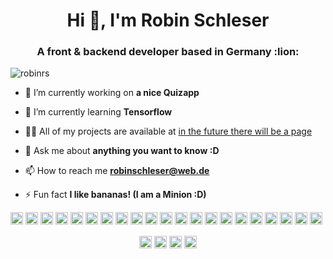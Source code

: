 <h1 align="center">Hi 👋, I'm Robin Schleser</h1>
<h3 align="center">A front & backend developer based in Germany :lion:</h3>

<p align="left"> <img src="https://komarev.com/ghpvc/?username=robinrs" alt="robinrs" /> </p>

- 🔭 I’m currently working on **a nice Quizapp**

- 🌱 I’m currently learning **Tensorflow**

- 👨‍💻 All of my projects are available at [in the future there will be a page](https://schleser.org)

- 💬 Ask me about **anything you want to know :D**

- 📫 How to reach me **robinschleser@web.de**

- ⚡ Fun fact **I like bananas! (I am a Minion :D)**

<p align="left"><img src="https://devicons.github.io/devicon/devicon.git/icons/vuejs/vuejs-original-wordmark.svg" alt="vuejs" width="20" height="20"/> <img src="https://devicons.github.io/devicon/devicon.git/icons/amazonwebservices/amazonwebservices-original-wordmark.svg" alt="aws" width="20" height="20"/> <img src="https://devicons.github.io/devicon/devicon.git/icons/android/android-original-wordmark.svg" alt="android" width="20" height="20"/> <img src="https://devicons.github.io/devicon/devicon.git/icons/cplusplus/cplusplus-original.svg" alt="cplusplus" width="20" height="20"/> <img src="https://devicons.github.io/devicon/devicon.git/icons/css3/css3-original-wordmark.svg" alt="css3" width="20" height="20"/> <img src="https://devicons.github.io/devicon/devicon.git/icons/csharp/csharp-original.svg" alt="csharp" width="20" height="20"/> <img src="https://devicons.github.io/devicon/devicon.git/icons/docker/docker-original-wordmark.svg" alt="docker" width="20" height="20"/> <img src="https://devicons.github.io/devicon/devicon.git/icons/html5/html5-original-wordmark.svg" alt="html5" width="20" height="20"/> <img src="https://devicons.github.io/devicon/devicon.git/icons/java/java-original-wordmark.svg" alt="java" width="20" height="20"/> <img src="https://devicons.github.io/devicon/devicon.git/icons/javascript/javascript-original.svg" alt="javascript" width="20" height="20"/> <img src="https://devicons.github.io/devicon/devicon.git/icons/mongodb/mongodb-original-wordmark.svg" alt="mongodb" width="20" height="20"/> <img src="https://devicons.github.io/devicon/devicon.git/icons/mysql/mysql-original-wordmark.svg" alt="mysql" width="20" height="20"/> <img src="https://devicons.github.io/devicon/devicon.git/icons/php/php-original.svg" alt="php" width="20" height="20"/> <img src="https://devicons.github.io/devicon/devicon.git/icons/postgresql/postgresql-original-wordmark.svg" alt="postgresql" width="20" height="20"/> <img src="https://devicons.github.io/devicon/devicon.git/icons/nodejs/nodejs-original-wordmark.svg" alt="nodejs" width="20" height="20"/> <img src="https://devicons.github.io/devicon/devicon.git/icons/python/python-original-wordmark.svg" alt="python" width="20" height="20"/> <img src="https://devicons.github.io/devicon/devicon.git/icons/nginx/nginx-original.svg" alt="nginx" width="20" height="20"/> <img src="https://devicons.github.io/devicon/devicon.git/icons/linux/linux-original.svg" alt="linux" width="20" height="20"/> <img src="https://devicons.github.io/devicon/devicon.git/icons/express/express-original-wordmark.svg" alt="express" width="20" height="20"/> <img src="https://cdn.jsdelivr.net/npm/simple-icons@3.1.0/icons/flutter.svg" alt="flutter" width="20" height="20"/> <img src="https://cdn.jsdelivr.net/npm/simple-icons@3.1.0/icons/dart.svg" alt="dart" width="20" height="20"/></p><p align="center">
<a href="https://dev.to/robinrs" target="blank"><img align="center" src="https://cdn.jsdelivr.net/npm/simple-icons@3.0.1/icons/dev-dot-to.svg" alt="robinrs" height="20" width="20" /></a>
<a href="https://twitter.com/robin_schleser" target="blank"><img align="center" src="https://cdn.jsdelivr.net/npm/simple-icons@3.0.1/icons/twitter.svg" alt="robin_schleser" height="20" width="20" /></a>
<a href="https://de.linkedin.com/in/robin-schleser" target="blank"><img align="center" src="https://cdn.jsdelivr.net/npm/simple-icons@3.0.1/icons/linkedin.svg" alt="robin_schleser" height="20" width="20" /></a>
<a href="https://instagram.com/robin_schleser" target="blank"><img align="center" src="https://cdn.jsdelivr.net/npm/simple-icons@3.0.1/icons/instagram.svg" alt="robin_schleser" height="20" width="20" /></a>
</p>
